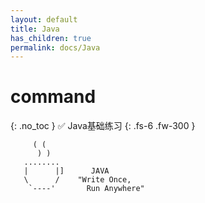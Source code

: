 ```yaml
---
layout: default
title: Java 
has_children: true
permalink: docs/Java
---
```


# command
{: .no_toc }
✅ Java基础练习
{: .fs-6 .fw-300 }

```text
     ( (
      ) )
   ........
   |      |]      JAVA
   \      /    "Write Once,
    `----'       Run Anywhere"
```